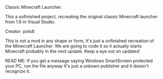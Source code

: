 Classic Minecraft Launcher.

This a unfinished project, recreating the original classic Minecraft launcher from 1.6 in Visual Studio.

Creator: pokdt

This is not a mod in any shape or form, It's just a unfinished recreation of the Minecraft Launcher.
We are going to code it so it actually starts Minecraft probably in the next update.
Keep a eye out on updates!

READ ME:
If you get a message saying Windows SmartScreen protected your PC, run the file anyway It's just a unkown publisher and it doesn't recognize it.
